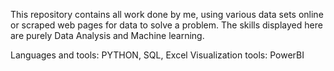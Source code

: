This repository contains all work done by me, using various data sets online or scraped web pages for data to solve a problem.
The skills displayed here are purely Data Analysis and Machine learning. 

Languages and tools: PYTHON, SQL, Excel
Visualization tools: PowerBI
